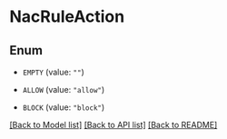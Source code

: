# NacRuleAction

## Enum


* `EMPTY` (value: `""`)

* `ALLOW` (value: `"allow"`)

* `BLOCK` (value: `"block"`)


[[Back to Model list]](../README.md#documentation-for-models) [[Back to API list]](../README.md#documentation-for-api-endpoints) [[Back to README]](../README.md)


